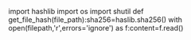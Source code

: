 import hashlib
import os
import shutil
def get_file_hash(file_path):sha256=haslib.sha256()
 with open(filepath,'r',errors='ignore') as f:content=f.read()
